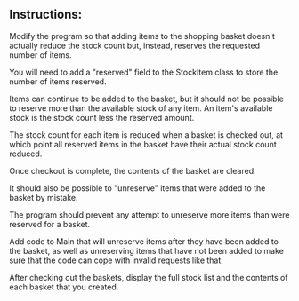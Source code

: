 ## Instructions:

Modify the program so that adding items to the shopping basket doesn't
actually reduce the stock count but, instead, reserves the requested
number of items.

You will need to add a "reserved" field to the StockItem class to store the
number of items reserved.

Items can continue to be added to the basket, but it should not be possible to
reserve more than the available stock of any item. An item's available stock
is the stock count less the reserved amount.

The stock count for each item is reduced when a basket is checked out, at which
point all reserved items in the basket have their actual stock count reduced.

Once checkout is complete, the contents of the basket are cleared.

It should also be possible to "unreserve" items that were added to the basket
by mistake.

The program should prevent any attempt to unreserve more items than were
reserved for a basket.

Add code to Main that will unreserve items after they have been added to the basket,
as well as unreserving items that have not been added to make sure that the code
can cope with invalid requests like that.

After checking out the baskets, display the full stock list and the contents of each
basket that you created.